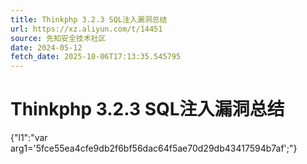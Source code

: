 ```yaml
---
title: Thinkphp 3.2.3 SQL注入漏洞总结
url: https://xz.aliyun.com/t/14451
source: 先知安全技术社区
date: 2024-05-12
fetch_date: 2025-10-06T17:13:35.545795
---
```


# Thinkphp 3.2.3 SQL注入漏洞总结

{"l1":"var arg1='5fce55ea4cfe9db2f6bf56dac64f5ae70d29db43417594b7af';"}